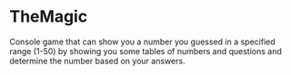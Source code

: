 # TheMagic
Console game that can show you a number you guessed in a specified range
(1-50) by showing you some tables of numbers and questions and determine
the number based on your answers.
